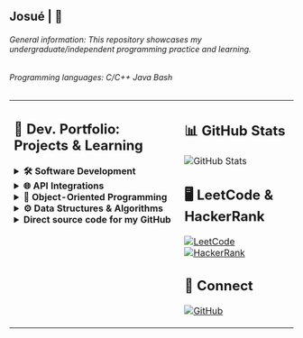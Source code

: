 ## Josué | 🤠 

###### General information: This repository showcases my undergraduate/independent programming practice and learning.
###### Programming languages: C/C++ Java Bash

<table>
  <tr>
    <td valign="top" width="60%">
    
## 📕 Dev. Portfolio: Projects & Learning

<details>
<summary><b>🛠️ Software Development</b></summary>  

[Grocery Store (C)](https://github.com/jlndvr/groceryStore)  
[Race Simulator (C)](https://github.com/jlndvr/carRace)  
[Mini Calendar (C)](https://github.com/jlndvr/miniCalendar)  
[String Copier (C)](https://github.com/jlndvr/stringCopier)  
[Month/Date/Year (C)](https://github.com/jlndvr/monthDateYear)  
[Anagram Finder (C)](https://github.com/jlndvr/anagrams)  
[Library Management System (C++)](https://github.com/jlndvr/libraryManagementSystem)  
[Network Packet Processing (C++)](https://github.com/jlndvr/networkPacketProcessing)  
[Memory Managed Restaurant Reservations (C++)](https://github.com/jlndvr/memory-ManagedRestaurantReservations)  
[Designing a Departmental Dashboard (C++)](https://github.com/jlndvr/departmentalDashboard)  
[Custom Robotics Toolkit (C++)](https://github.com/jlndvr/customRoboticsToolkit)  
[Tic Tac Toe (C++)](https://github.com/jlndvr/tic-tac-toe)  
[Rock Paper Scissors Lizard Spock (C++)](https://github.com/jlndvr/rockPaperScissorsLizardSpock)  
[Dog Years (C++)](https://github.com/jlndvr/dogYears)  
[Fizz Buzz](https://github.com/jlndvr/fizzBuzz)  
[Quadratic Formula (C++)](https://github.com/jlndvr/quadraticFormula)  
[Piggy Bank (C++)](https://github.com/jlndvr/piggyBank)  
[Magic 8-Ball (C++)](https://github.com/jlndvr/magic8-Ball)  
[The Harry Potter Sorting Hat (C++)](https://github.com/jlndvr/harryPotterSortingHatQuiz)  
[Text Adventure (C++)](https://github.com/jlndvr/textAdventure)  
[Planting a Tree (Java)](https://github.com/jlndvr/plantingATree)  
[Java Variables: Mad Libs (Java)](https://github.com/jlndvr/Java-Variables-MadLibs)  
[Math Magic (Java)](https://github.com/jlndvr/mathMagic)  
[A Basic Calculator (Java)](https://github.com/jlndvr/aBasicCalculator)  
[Build a Droid (Java)](https://github.com/jlndvr/buildADroid)  
[Car Loan Payment Calculator (Java)](https://github.com/jlndvr/CarLoanPaymentCalculator)  
[Continents and Cities (Java)](https://github.com/jlndvr/ContinentsandCities)  
[The Prime Directive (Java)](https://github.com/jlndvr/thePrimeDirective)  
[DNA Sequencing (Java)](https://github.com/jlndvr/DNAsequencing)  

</details>

<details>
<summary><b>🌐 API Integrations</b></summary> 

  [Boots Boutique (Java)](https://github.com/jlndvr/bootBoutiqueAPI)  
  [Travel Adventures (Java)](https://github.com/jlndvr/travelAdventuresAPI)  
  
</details>

<details>
<summary><b>🧩 Object-Oriented Programming</b></summary>
  
[![OOP](https://img.shields.io/badge/Java_OOP--007396?style=flat-square&logo=java&logoColor=white)](https://github.com/jlndvr/JAVAOOP)  
[![OOP](https://img.shields.io/badge/OOP--00599C?style=flat-square&logo=c%2B%2B&logoColor=white)](https://github.com/jlndvr/CPPOOP)
  
</details>

<details>
<summary><b>⚙️ Data Structures & Algorithms</b></summary>  

[2D Arrays: Image Manipulation (Java)](https://github.com/jlndvr/2dArraysImageManipulationProject)  
[Desert Island Playlist (Java)](https://github.com/jlndvr/desertIslandPlaylist)  
[Whale Talk (C++)](https://github.com/jlndvr/whaleTalk)  
[Autocompleter (C++)](https://github.com/jlndvr/autocompleter)

</details>

<details>
<summary><b>Direct source code for my GitHub</b></summary>
  
</details>

</td>
<td width="40%" valign="top">

## 📊 GitHub Stats

![GitHub Stats](https://github-readme-stats.vercel.app/api?username=jlndvr&show_icons=true&theme=radical&hide_title=true)

## 🖥️ LeetCode & HackerRank

[![LeetCode](https://img.shields.io/badge/LeetCode-FFA116?style=for-the-badge&logo=leetcode)](https://leetcode.com/jlndvr)  
[![HackerRank](https://img.shields.io/badge/HackerRank-2EC866?style=for-the-badge&logo=hackerrank)](https://www.hackerrank.com/profile/jlndvr)

## 🤝 Connect

[![GitHub](https://img.shields.io/badge/GitHub-181717?style=for-the-badge&logo=github)](https://github.com/jlndvr)

</td>
  </tr>
</table>
